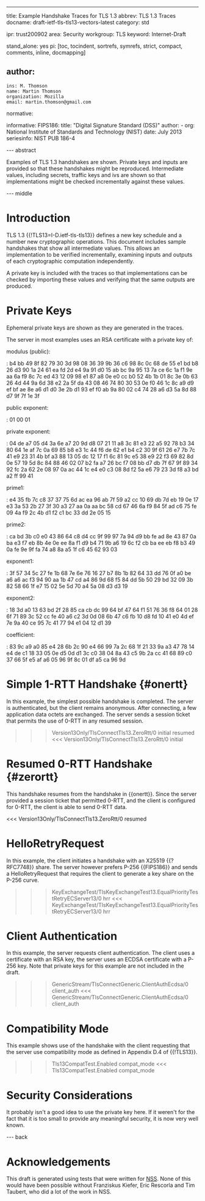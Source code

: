 ---
title: Example Handshake Traces for TLS 1.3
abbrev: TLS 1.3 Traces
docname: draft-ietf-tls-tls13-vectors-latest
category: std

ipr: trust200902
area: Security
workgroup: TLS
keyword: Internet-Draft

stand_alone: yes
pi: [toc, tocindent, sortrefs, symrefs, strict, compact, comments, inline, docmapping]

author:
 -
    ins: M. Thomson
    name: Martin Thomson
    organization: Mozilla
    email: martin.thomson@gmail.com

normative:

informative:
  FIPS186:
    title: "Digital Signature Standard (DSS)"
    author:
      - org: National Institute of Standards and Technology (NIST)
    date: July 2013
    seriesinfo: NIST PUB 186-4


--- abstract

Examples of TLS 1.3 handshakes are shown.  Private keys and inputs are
provided so that these handshakes might be reproduced.  Intermediate
values, including secrets, traffic keys and ivs are shown so that
implementations might be checked incrementally against these values.


--- middle

# Introduction

TLS 1.3 {{!TLS13=I-D.ietf-tls-tls13}} defines a new key schedule and a number
new cryptographic operations.  This document includes sample handshakes that
show all intermediate values.  This allows an implementation to be verified
incrementally, examining inputs and outputs of each cryptographic computation
independently.

A private key is included with the traces so that implementations can be
checked by importing these values and verifying that the same outputs are
produced.


# Private Keys

Ephemeral private keys are shown as they are generated in the traces.

The server in most examples uses an RSA certificate with a private key of:

modulus (public):

: b4 bb 49 8f 82 79 30 3d 98 08 36 39 9b 36 c6 98 8c 0c 68 de 55 e1 bd b8 26 d3
  90 1a 24 61 ea fd 2d e4 9a 91 d0 15 ab bc 9a 95 13 7a ce 6c 1a f1 9e aa 6a f9
  8c 7c ed 43 12 09 98 e1 87 a8 0e e0 cc b0 52 4b 1b 01 8c 3e 0b 63 26 4d 44 9a
  6d 38 e2 2a 5f da 43 08 46 74 80 30 53 0e f0 46 1c 8c a9 d9 ef bf ae 8e a6 d1
  d0 3e 2b d1 93 ef f0 ab 9a 80 02 c4 74 28 a6 d3 5a 8d 88 d7 9f 7f 1e 3f

public exponent:

: 01 00 01

private exponent:

: 04 de a7 05 d4 3a 6e a7 20 9d d8 07 21 11 a8 3c 81 e3 22 a5 92 78 b3 34 80 64
  1e af 7c 0a 69 85 b8 e3 1c 44 f6 de 62 e1 b4 c2 30 9f 61 26 e7 7b 7c 41 e9 23
  31 4b bf a3 88 13 05 dc 12 17 f1 6c 81 9c e5 38 e9 22 f3 69 82 8d 0e 57 19 5d
  8c 84 88 46 02 07 b2 fa a7 26 bc f7 08 bb d7 db 7f 67 9f 89 34 92 fc 2a 62 2e
  08 97 0a ac 44 1c e4 e0 c3 08 8d f2 5a e6 79 23 3d f8 a3 bd a2 ff 99 41

prime1:

: e4 35 fb 7c c8 37 37 75 6d ac ea 96 ab 7f 59 a2 cc 10 69 db 7d eb 19 0e 17 e3
  3a 53 2b 27 3f 30 a3 27 aa 0a aa bc 58 cd 67 46 6a f9 84 5f ad c6 75 fe 09 4a
  f9 2c 4b d1 f2 c1 bc 33 dd 2e 05 15

prime2:

: ca bd 3b c0 e0 43 86 64 c8 d4 cc 9f 99 97 7a 94 d9 bb fe ad 8e 43 87 0a ba e3
  f7 eb 8b 4e 0e ee 8a f1 d9 b4 71 9b a6 19 6c f2 cb ba ee eb f8 b3 49 0a fe 9e
  9f fa 74 a8 8a a5 1f c6 45 62 93 03

exponent1:

: 3f 57 34 5c 27 fe 1b 68 7e 6e 76 16 27 b7 8b 1b 82 64 33 dd 76 0f a0 be a6 a6
  ac f3 94 90 aa 1b 47 cd a4 86 9d 68 f5 84 dd 5b 50 29 bd 32 09 3b 82 58 66 1f
  e7 15 02 5e 5d 70 a4 5a 08 d3 d3 19

exponent2:

: 18 3d a0 13 63 bd 2f 28 85 ca cb dc 99 64 bf 47 64 f1 51 76 36 f8 64 01 28 6f
  71 89 3c 52 cc fe 40 a6 c2 3d 0d 08 6b 47 c6 fb 10 d8 fd 10 41 e0 4d ef 7e 9a
  40 ce 95 7c 41 77 94 e1 04 12 d1 39

coefficient:

: 83 9c a9 a0 85 e4 28 6b 2c 90 e4 66 99 7a 2c 68 1f 21 33 9a a3 47 78 14 e4 de
  c1 18 33 05 0e d5 0d d1 3c c0 38 04 8a 43 c5 9b 2a cc 41 68 89 c0 37 66 5f e5
  af a6 05 96 9f 8c 01 df a5 ca 96 9d


# Simple 1-RTT Handshake {#onertt}

In this example, the simplest possible handshake is completed.  The server is
authenticated, but the client remains anonymous.  After connecting, a few
application data octets are exchanged.  The server sends a session ticket that
permits the use of 0-RTT in any resumed session.

>>> Version13Only/TlsConnectTls13.ZeroRtt/0 initial resumed
<<< Version13Only/TlsConnectTls13.ZeroRtt/0 initial


# Resumed 0-RTT Handshake {#zerortt}

This handshake resumes from the handshake in {{onertt}}.  Since the server
provided a session ticket that permitted 0-RTT, and the client is configured for
0-RTT, the client is able to send 0-RTT data.

<<< Version13Only/TlsConnectTls13.ZeroRtt/0 resumed


# HelloRetryRequest

In this example, the client initiates a handshake with an X25519 {{?RFC7748}}
share.  The server however prefers P-256 {{FIPS186}} and sends a
HelloRetryRequest that requires the client to generate a key share on the P-256
curve.

>>> KeyExchangeTest/TlsKeyExchangeTest13.EqualPriorityTestRetryECServer13/0 hrr
<<< KeyExchangeTest/TlsKeyExchangeTest13.EqualPriorityTestRetryECServer13/0 hrr


# Client Authentication

In this example, the server requests client authentication.  The client uses a
certificate with an RSA key, the server uses an ECDSA certificate with a P-256
key.  Note that private keys for this example are not included in the draft.

>>> GenericStream/TlsConnectGeneric.ClientAuthEcdsa/0 client_auth
<<< GenericStream/TlsConnectGeneric.ClientAuthEcdsa/0 client_auth


# Compatibility Mode

This example shows use of the handshake with the client requesting that the
server use compatibility mode as defined in Appendix D.4 of {{!TLS13}}.

>>> Tls13CompatTest.Enabled compat_mode
<<< Tls13CompatTest.Enabled compat_mode


# Security Considerations

It probably isn't a good idea to use the private key here.  If it weren't for
the fact that it is too small to provide any meaningful security, it is now very
well known.


--- back

# Acknowledgements

This draft is generated using tests that were written for
[NSS](https://developer.mozilla.org/en-US/docs/Mozilla/Projects/NSS).  None of
this would have been possible without Franziskus Kiefer, Eric Rescorla and Tim
Taubert, who did a lot of the work in NSS.
